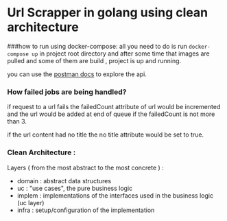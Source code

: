 # Url Scrapper in golang using clean architecture
###how to run using docker-compose:
all you need to do is run `docker-compose up` in project root directory and after some time that images are pulled and some of them are build , project is up and running.

you can use the [postman docs](https://documenter.getpostman.com/view/3010056/SzKTvyo2?version=latest) to explore the api.

### How failed jobs are being handled?
if request to a url fails the failedCount attribute of url would be incremented and the url would be added at end of queue if the failedCount is not more than 3.

if the url content had no title the no title attribute would be set to true.

### Clean Architecture :
Layers ( from the most abstract to the most concrete ) :
- domain : abstract data structures
- uc : "use cases", the pure business logic
- implem : implementations of the interfaces used in the business logic (uc layer)
- infra : setup/configuration of the implementation
